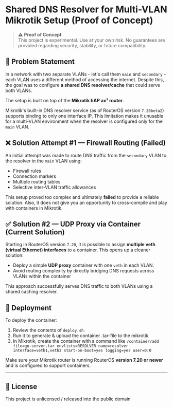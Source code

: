 # Shared DNS Resolver for Multi-VLAN Mikrotik Setup (Proof of Concept)

> ⚠️ **Proof of Concept**  
> This project is experimental. Use at your own risk. No guarantees are provided regarding security, stability, or future compatibility.

## 🧩 Problem Statement

In a network with two separate VLANs - let's call them `main` and `secondary` - each VLAN uses a different method of accessing the internet. Despite this, the goal was to configure **a shared DNS resolver/cache** that could serve both VLANs.

The setup is built on top of the **Mikrotik hAP ax² router**.

Mikrotik's built-in DNS resolver service (as of RouterOS version `7.20beta2`) supports binding to only one interface IP. This limitation makes it unusable for a multi-VLAN environment when the resolver is configured only for the `main` VLAN.

## ❌ Solution Attempt #1 — Firewall Routing (Failed)

An initial attempt was made to route DNS traffic from the `secondary` VLAN to the resolver in the `main` VLAN using:
- Firewall rules
- Connection markers
- Multiple routing tables
- Selective inter-VLAN traffic allowances

This setup proved too complex and ultimately **failed** to provide a reliable solution.
Also, it does not give you an opportunity to cross-compile and play with containers in Mikrotik.

## ✅ Solution #2 — UDP Proxy via Container (Current Solution)

Starting in RouterOS version `7.20`, it is possible to assign **multiple veth (virtual Ethernet) interfaces** to a container. This opens up a cleaner solution:

- Deploy a simple **UDP proxy** container with one `veth` in each VLAN.
- Avoid routing complexity by directly bridging DNS requests across VLANs within the container

This approach successfully serves DNS traffic to both VLANs using a shared caching resolver.

## 🚀 Deployment

To deploy the container:

1. Review the contents of `deploy.sh`.
2. Run it to generate & upload the container .tar-file to the mikrotik
3. In Mikrotik, create the container with a command like `/container/add file=go-server.tar envlists=RESOLVER name=resolver interface=veth1,veth2 start-on-boot=yes logging=yes user=0:0`

Make sure your Mikrotik router is running RouterOS **version 7.20 or newer** and is configured to support containers.

---

## 📜 License

This project is unlicensed / released into the public domain